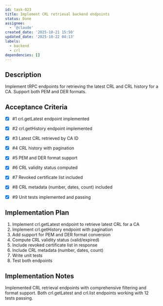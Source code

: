 ```yaml
---
id: task-023
title: Implement CRL retrieval backend endpoints
status: Done
assignee:
  - '@claude'
created_date: '2025-10-21 15:50'
updated_date: '2025-10-22 04:13'
labels:
  - backend
  - crl
dependencies: []
---
```


## Description

<!-- SECTION:DESCRIPTION:BEGIN -->
Implement tRPC endpoints for retrieving the latest CRL and CRL history for a CA. Support both PEM and DER formats.
<!-- SECTION:DESCRIPTION:END -->

## Acceptance Criteria
<!-- AC:BEGIN -->
- [x] #1 crl.getLatest endpoint implemented
- [x] #2 crl.getHistory endpoint implemented
- [x] #3 Latest CRL retrieved by CA ID
- [x] #4 CRL history with pagination
- [x] #5 PEM and DER format support
- [x] #6 CRL validity status computed
- [x] #7 Revoked certificate list included
- [x] #8 CRL metadata (number, dates, count) included

- [x] #9 Unit tests implemented and passing
<!-- AC:END -->

## Implementation Plan

<!-- SECTION:PLAN:BEGIN -->
1. Implement crl.getLatest endpoint to retrieve latest CRL for a CA
2. Implement crl.getHistory endpoint with pagination
3. Add support for PEM and DER format conversion
4. Compute CRL validity status (valid/expired)
5. Include revoked certificate list in response
6. Include CRL metadata (number, dates, count)
7. Write unit tests
8. Test both endpoints
<!-- SECTION:PLAN:END -->

## Implementation Notes

<!-- SECTION:NOTES:BEGIN -->
Implemented CRL retrieval endpoints with comprehensive filtering and format support. Both crl.getLatest and crl.list endpoints working with 12 tests passing.
<!-- SECTION:NOTES:END -->
